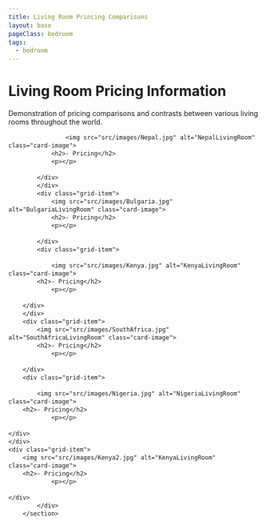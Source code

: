 ```yaml
---
title: Living Room Princing Comparisons
layout: base
pageClass: bedroom
tags:
  - bedroom
---
```

<h1>
            Living Room Pricing Information
        </h1>
        <p>
            Demonstration of pricing comparisons and contrasts between various living rooms throughout the world.
        </p>
        <section class="grid-container">
            <div class="card">
                <div class="grid-item">
                
                    <img src="src/images/Nepal.jpg" alt="NepalLivingRoom" class="card-image">
                <h2>- Pricing</h2>
                <p></p>
                
            </div>
            </div>
            <div class="grid-item">
                <img src="src/images/Bulgaria.jpg" alt="BulgariaLivingRoom" class="card-image">
                <h2>- Pricing</h2>
                <p></p>
                
            </div>
            <div class="grid-item">
                
                <img src="src/images/Kenya.jpg" alt="KenyaLivingRoom" class="card-image">
            <h2>- Pricing</h2>
                <p></p>
            
        </div>
        </div>
        <div class="grid-item">
            <img src="src/images/SouthAfrica.jpg" alt="SouthAfricaLivingRoom" class="card-image">
            <h2>- Pricing</h2>
                <p></p>
            
        </div>
        <div class="grid-item">
                
            <img src="src/images/Nigeria.jpg" alt="NigeriaLivingRoom" class="card-image">
        <h2>- Pricing</h2>
                <p></p>
        
    </div>
    </div>
    <div class="grid-item">
        <img src="src/images/Kenya2.jpg" alt="KenyaLivingRoom" class="card-image">
        <h2>- Pricing</h2>
                <p></p>
        
    </div>
            </div>
        </section>